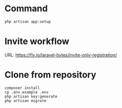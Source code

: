 # Command

```php
php artisan app:setup
```

# Invite workflow
URL: https://fly.io/laravel-bytes/invite-only-registration/

# Clone from repository
```
composer install
cp .env.example .env
php artisan key:generate
php artisan migrate
```